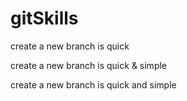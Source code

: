 # gitSkills
create a new branch is quick

create a new branch is quick & simple

create a new branch is quick and simple


